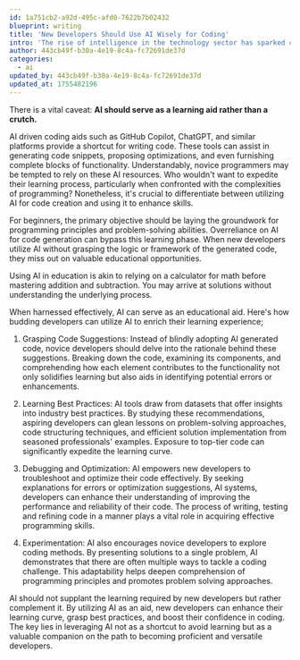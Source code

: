 ```yaml
---
id: 1a751cb2-a92d-495c-afd0-7622b7b02432
blueprint: writing
title: 'New Developers Should Use AI Wisely for Coding'
intro: 'The rise of intelligence in the technology sector has sparked considerable discussion, particularly among software developers. A contentious issue...'
author: 443cb49f-b30a-4e19-8c4a-fc72691de37d
categories:
  - ai
updated_by: 443cb49f-b30a-4e19-8c4a-fc72691de37d
updated_at: 1755482196
---
```

There is a vital caveat: **AI should serve as a learning aid rather than a crutch.**

AI driven coding aids such as GitHub Copilot, ChatGPT, and similar platforms provide a shortcut for writing code. These tools can assist in generating code snippets, proposing optimizations, and even furnishing complete blocks of functionality. Understandably, novice programmers may be tempted to rely on these AI resources. Who wouldn't want to expedite their learning process, particularly when confronted with the complexities of programming? Nonetheless, it's crucial to differentiate between utilizing AI for code creation and using it to enhance skills.

For beginners, the primary objective should be laying the groundwork for programming principles and problem-solving abilities. Overreliance on AI for code generation can bypass this learning phase. When new developers utilize AI without grasping the logic or framework of the generated code, they miss out on valuable educational opportunities.

Using AI in education is akin to relying on a calculator for math before mastering addition and subtraction. You may arrive at solutions without understanding the underlying process.

When harnessed effectively, AI can serve as an educational aid. Here's how budding developers can utilize AI to enrich their learning experience;

1. Grasping Code Suggestions: 
Instead of blindly adopting AI generated code, novice developers should delve into the rationale behind these suggestions. Breaking down the code, examining its components, and comprehending how each element contributes to the functionality not only solidifies learning but also aids in identifying potential errors or enhancements.

2. Learning Best Practices:
AI tools draw from datasets that offer insights into industry best practices. By studying these recommendations, aspiring developers can glean lessons on problem-solving approaches, code structuring techniques, and efficient solution implementation from seasoned professionals' examples. Exposure to top-tier code can significantly expedite the learning curve.

3. Debugging and Optimization:
AI empowers new developers to troubleshoot and optimize their code effectively. By seeking explanations for errors or optimization suggestions, AI systems, developers can enhance their understanding of improving the performance and reliability of their code. The process of writing, testing and refining code in a manner plays a vital role in acquiring effective programming skills.

4. Experimentation:
AI also encourages novice developers to explore coding methods. By presenting solutions to a single problem, AI demonstrates that there are often multiple ways to tackle a coding challenge. This adaptability helps deepen comprehension of programming principles and promotes problem solving approaches.

AI should not supplant the learning required by new developers but rather complement it. By utilizing AI as an aid, new developers can enhance their learning curve, grasp best practices, and boost their confidence in coding. The key lies in leveraging AI not as a shortcut to avoid learning but as a valuable companion on the path to becoming proficient and versatile developers.